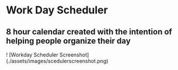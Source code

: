 # Work Day Scheduler 

## 8 hour calendar created with the intention of helping people organize their day

! [Workday Scheduler Screenshot] (./assets/images/scedulerscreenshot.png)
